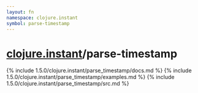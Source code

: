 ```yaml
---
layout: fn
namespace: clojure.instant
symbol: parse-timestamp
---
```


# [clojure.instant](../)/parse-timestamp

{% include 1.5.0/clojure.instant/parse_timestamp/docs.md %}
{% include 1.5.0/clojure.instant/parse_timestamp/examples.md %}
{% include 1.5.0/clojure.instant/parse_timestamp/src.md %}


